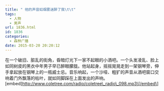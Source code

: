 ```yaml
---
title: " 他的声音如烟雾迷醉了我\t\t"
tags:
  - 人物
  - 男声
url: 1836.html
id: 1836
categories:
  - 森林广播
date: 2015-03-20 20:20:12
---
```


在一个破旧、脏乱的街角，昏暗灯光下一家不起眼的小酒吧。一个头发凌乱、脸上如同树皮的黑衣中年男子早已醉眼朦胧。他站起身，摇摇晃晃走到一架钢琴旁，伸手拿起放在钢琴上的一瓶威士忌。音乐响起，一个沙哑、粗犷的声音从酒吧窗口交响着门外飘落的枯叶，就如同脚踩在上面发出的声响。   \[embed\]http://www.coletree.com/radio/coletree\_radio\_098.mp3\[/embed\]